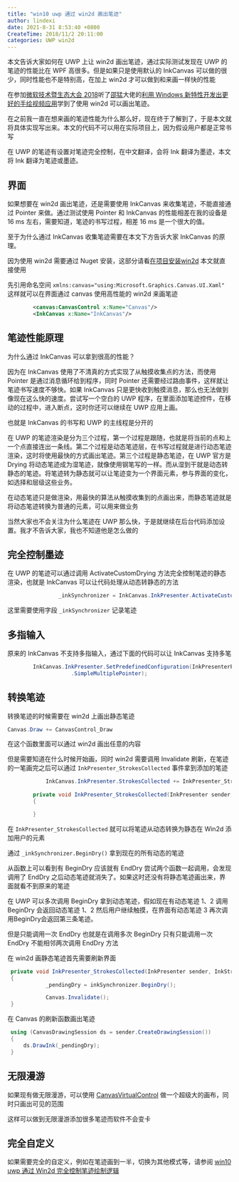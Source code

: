 ```yaml
---
title: "win10 uwp 通过 win2d 画出笔迹"
author: lindexi
date: 2021-8-31 8:53:40 +0800
CreateTime: 2018/11/2 20:11:00
categories: UWP win2d
---
```


本文告诉大家如何在 UWP 上让 win2d 画出笔迹，通过实际测试发现在 UWP 的笔迹的性能比在 WPF 高很多。但是如果只是使用默认的 InkCanvas 可以做的很少，同时性能也不是特别高，在加上 win2d 才可以做到和来画一样快的性能

<!--more-->


<!-- CreateTime:2018/11/2 20:11:00 -->

<!-- csdn -->
<!-- 标签：uwp,win2d -->

在参加[微软技术暨生态大会 2018](https://walterlv.gitee.io/post/tech-summit-2018.html )听了[邵猛](https://www.cnblogs.com/shaomeng/archive/2018/01/14/8228944.html )大佬的[利用 Windows 新特性开发出更好的手绘视频应用](https://www.cnblogs.com/shaomeng/p/9769270.html )学到了使用 win2d 可以画出笔迹。

在之前我一直在想来画的笔迹性能为什么那么好，现在终于了解到了，于是本文就将具体实现写出来。本文的代码不可以用在实际项目上，因为假设用户都是正常书写

在 UWP 的笔迹有设置对笔迹完全控制，在中文翻译，会将 Ink 翻译为墨迹，本文将 Ink 翻译为笔迹或墨迹。

## 界面

如果想要在 win2d 画出笔迹，还是需要使用 InkCanvas 来收集笔迹，不能直接通过 Pointer 来做。通过测试使用 Pointer 和 InkCanvas 的性能相差在我的设备是 16 ms 左右，需要知道，笔迹的书写过程，相差 16 ms 是一个很大的值。

至于为什么通过 InkCanvas 收集笔迹需要在本文下方告诉大家 InkCanvas 的原理。

因为使用 win2d 需要通过 Nuget 安装，这部分请看[在项目安装win2d](https://lindexi.gitee.io/post/win10-uwp-win2d-%E5%85%A5%E9%97%A8-%E7%9C%8B%E8%BF%99%E4%B8%80%E7%AF%87%E5%B0%B1%E5%A4%9F%E4%BA%86.html) 本文就直接使用

先引用命名空间 `xmlns:canvas="using:Microsoft.Graphics.Canvas.UI.Xaml"` 这样就可以在界面通过 canvas 使用高性能的 win2d 来画笔迹

```xml
        <canvas:CanvasControl x:Name="Canvas"/>
        <InkCanvas x:Name="InkCanvas"/>
```

## 笔迹性能原理

为什么通过 InkCanvas 可以拿到很高的性能？

因为在 InkCanvas 使用了不清真的方式实现了从触摸收集点的方法，而使用 Pointer 是通过消息循环给到程序，同时 Pointer 还需要经过路由事件，这样就让笔迹书写速度不够快。如果 InkCanvas 只是更快收到触摸消息，那么也无法做到像现在这么快的速度。尝试写一个空白的 UWP 程序，在里面添加笔迹控件，在移动的过程中，进入断点，这时你还可以继续在 UWP 应用上画。

也就是 InkCanvas 的书写和 UWP 的主线程是分开的

在 UWP 的笔迹渲染是分为三个过程，第一个过程是跟随，也就是将当前的点和上一个点直接连出一条线。第二个过程是动态笔迹层，在书写过程就是进行动态笔迹渲染，这时将使用最快的方式画出笔迹。第三个过程是静态笔迹，在 UWP 官方是 Drying 将动态笔迹成为湿笔迹，就像使用钢笔写的一样。而从湿到干就是动态转静态的笔迹。将笔迹转为静态就可以让笔迹变为一个界面元素，参与界面的变化，如选择和层级这些业务。

在动态笔迹只是做渲染，用最快的算法从触摸收集到的点画出来，而静态笔迹就是将动态笔迹转换为普通的元素，可以用来做业务

当然大家也不会关注为什么笔迹在 UWP 那么快，于是就继续在后台代码添加设置。我才不告诉大家，我也不知道他是怎么做的

## 完全控制墨迹

在 UWP 的笔迹可以通过调用 ActivateCustomDrying 方法完全控制笔迹的静态渲染，也就是 InkCanvas 可以让代码处理从动态转静态的方法

```csharp
                _inkSynchronizer = InkCanvas.InkPresenter.ActivateCustomDrying();
```

这里需要使用字段 `_inkSynchronizer` 记录笔迹

## 多指输入

原来的 InkCanvas 不支持多指输入，通过下面的代码可以让 InkCanvas 支持多笔

```csharp
        InkCanvas.InkPresenter.SetPredefinedConfiguration(InkPresenterPredefinedConfiguration
                    .SimpleMultiplePointer);
```

## 转换笔迹

转换笔迹的时候需要在 win2d 上画出静态笔迹

```csharp
Canvas.Draw += CanvasControl_Draw
```

在这个函数里面可以通过 win2d 画出任意的内容

但是需要知道在什么时候开始画，同时 win2d 需要调用 Invalidate 刷新，在笔迹的一笔画完之后可以通过 `InkPresenter_StrokesCollected` 事件拿到添加的笔迹

```csharp
            InkCanvas.InkPresenter.StrokesCollected += InkPresenter_StrokesCollected;
       
        private void InkPresenter_StrokesCollected(InkPresenter sender, InkStrokesCollectedEventArgs args)
        {

        }
```

在 `InkPresenter_StrokesCollected` 就可以将笔迹从动态转换为静态在 Win2d 添加用户的元素

通过 `_inkSynchronizer.BeginDry()` 拿到现在的所有动态的笔迹

从函数上可以看到有 BeginDry 应该就有 EndDry 尝试两个函数一起调用，会发现调用了 EndDry 之后动态笔迹就消失了。如果这时还没有将静态笔迹画出来，界面就看不到原来的笔迹

在 UWP 可以多次调用 BeginDry 拿到动态笔迹，假如现在有动态笔迹 1、2 调用 BeginDry 会返回动态笔迹 1、2 然后用户继续触摸，在界面有动态笔迹 3 再次调用BeginDry会返回第三条笔迹。

但是只能调用一次 EndDry 也就是在调用多次 BeginDry 只有只能调用一次 EndDry 不能相邻两次调用 EndDry 方法

在 win2d 画静态笔迹首先需要刷新界面

```csharp
 private void InkPresenter_StrokesCollected(InkPresenter sender, InkStrokesCollectedEventArgs args)
 {
            _pendingDry = inkSynchronizer.BeginDry();

            Canvas.Invalidate();
 }
```

在 Canvas 的刷新函数画出笔迹

```csharp
 using (CanvasDrawingSession ds = sender.CreateDrawingSession())
 {
     ds.DrawInk(_pendingDry);
 }
```

## 无限漫游

如果现有做无限漫游，可以使用 [CanvasVirtualControl](https://blog.lindexi.com/post/win10-uwp-win2d-CanvasVirtualControl-%E4%B8%8E-CanvasAnimatedControl.html ) 做一个超级大的画布，同时只画出可见的范围

这样可以做到无限漫游添加很多笔迹而软件不会变卡

## 完全自定义

如果需要完全的自定义，例如在笔迹画到一半，切换为其他模式等，请参阅 [win10 uwp 通过 Win2d 完全控制笔迹绘制逻辑](https://blog.lindexi.com/post/win10-uwp-%E9%80%9A%E8%BF%87-Win2d-%E5%AE%8C%E5%85%A8%E6%8E%A7%E5%88%B6%E7%AC%94%E8%BF%B9%E7%BB%98%E5%88%B6%E9%80%BB%E8%BE%91.html )

